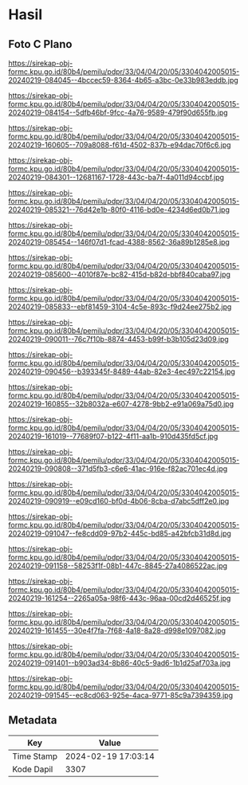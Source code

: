 # Hasil

## Foto C Plano

https://sirekap-obj-formc.kpu.go.id/80b4/pemilu/pdpr/33/04/04/20/05/3304042005015-20240219-084045--4bccec59-8364-4b65-a3bc-0e33b983eddb.jpg

https://sirekap-obj-formc.kpu.go.id/80b4/pemilu/pdpr/33/04/04/20/05/3304042005015-20240219-084154--5dfb46bf-9fcc-4a76-9589-479f90d655fb.jpg

https://sirekap-obj-formc.kpu.go.id/80b4/pemilu/pdpr/33/04/04/20/05/3304042005015-20240219-160605--709a8088-f61d-4502-837b-e94dac70f6c6.jpg

https://sirekap-obj-formc.kpu.go.id/80b4/pemilu/pdpr/33/04/04/20/05/3304042005015-20240219-084301--12681167-1728-443c-ba7f-4a011d94ccbf.jpg

https://sirekap-obj-formc.kpu.go.id/80b4/pemilu/pdpr/33/04/04/20/05/3304042005015-20240219-085321--76d42e1b-80f0-4116-bd0e-4234d6ed0b71.jpg

https://sirekap-obj-formc.kpu.go.id/80b4/pemilu/pdpr/33/04/04/20/05/3304042005015-20240219-085454--146f07d1-fcad-4388-8562-36a89b1285e8.jpg

https://sirekap-obj-formc.kpu.go.id/80b4/pemilu/pdpr/33/04/04/20/05/3304042005015-20240219-085600--4010f87e-bc82-415d-b82d-bbf840caba97.jpg

https://sirekap-obj-formc.kpu.go.id/80b4/pemilu/pdpr/33/04/04/20/05/3304042005015-20240219-085833--ebf81459-3104-4c5e-893c-f9d24ee275b2.jpg

https://sirekap-obj-formc.kpu.go.id/80b4/pemilu/pdpr/33/04/04/20/05/3304042005015-20240219-090011--76c7f10b-8874-4453-b99f-b3b105d23d09.jpg

https://sirekap-obj-formc.kpu.go.id/80b4/pemilu/pdpr/33/04/04/20/05/3304042005015-20240219-090456--b393345f-8489-44ab-82e3-4ec497c22154.jpg

https://sirekap-obj-formc.kpu.go.id/80b4/pemilu/pdpr/33/04/04/20/05/3304042005015-20240219-160855--32b8032a-e607-4278-9bb2-e91a069a75d0.jpg

https://sirekap-obj-formc.kpu.go.id/80b4/pemilu/pdpr/33/04/04/20/05/3304042005015-20240219-161019--77689f07-b122-4f11-aa1b-910d435fd5cf.jpg

https://sirekap-obj-formc.kpu.go.id/80b4/pemilu/pdpr/33/04/04/20/05/3304042005015-20240219-090808--371d5fb3-c6e6-41ac-916e-f82ac701ec4d.jpg

https://sirekap-obj-formc.kpu.go.id/80b4/pemilu/pdpr/33/04/04/20/05/3304042005015-20240219-090919--e09cd160-bf0d-4b06-8cba-d7abc5dff2e0.jpg

https://sirekap-obj-formc.kpu.go.id/80b4/pemilu/pdpr/33/04/04/20/05/3304042005015-20240219-091047--fe8cdd09-97b2-445c-bd85-a42bfcb31d8d.jpg

https://sirekap-obj-formc.kpu.go.id/80b4/pemilu/pdpr/33/04/04/20/05/3304042005015-20240219-091158--58253f1f-08b1-447c-8845-27a4086522ac.jpg

https://sirekap-obj-formc.kpu.go.id/80b4/pemilu/pdpr/33/04/04/20/05/3304042005015-20240219-161254--2265a05a-98f6-443c-96aa-00cd2d46525f.jpg

https://sirekap-obj-formc.kpu.go.id/80b4/pemilu/pdpr/33/04/04/20/05/3304042005015-20240219-161455--30e4f7fa-7f68-4a18-8a28-d998e1097082.jpg

https://sirekap-obj-formc.kpu.go.id/80b4/pemilu/pdpr/33/04/04/20/05/3304042005015-20240219-091401--b903ad34-8b86-40c5-9ad6-1b1d25af703a.jpg

https://sirekap-obj-formc.kpu.go.id/80b4/pemilu/pdpr/33/04/04/20/05/3304042005015-20240219-091545--ec8cd063-925e-4aca-9771-85c9a7394359.jpg


## Metadata

| Key        | Value               |
| ---------- | ------------------- |
| Time Stamp | 2024-02-19 17:03:14 |
| Kode Dapil | 3307                |



